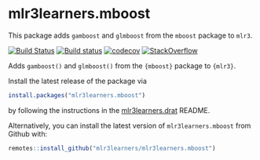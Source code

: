 # mlr3learners.mboost

This package adds `gamboost` and `glmboost` from the `mboost` package to `mlr3`.

<!-- badges: start -->
[![Build Status](https://img.shields.io/travis/mlr3learners/mlr3learners.mboost/master?label=Linux&logo=travis&style=flat-square)](https://travis-ci.org/mlr3learners/mlr3)
[![Build status](https://ci.appveyor.com/api/projects/status/pj6oqym9ga99s83s?svg=true)](https://ci.appveyor.com/project/mlr3learners/mlr3learners-mboost)
[![codecov](https://codecov.io/gh/mlr3learners/mlr3learners.mboost/branch/master/graph/badge.svg)](https://codecov.io/gh/mlr3learners/mlr3learners.mboost)
[![StackOverflow](https://img.shields.io/badge/stackoverflow-mlr3-orange.svg)](https://stackoverflow.com/questions/tagged/mlr3)
<!-- badges: end -->

Adds `gamboost()` and `glmboost()` from the `{mboost}` package to `{mlr3}`.

Install the latest release of the package via 

```r
install.packages("mlr3learners.mboost")
```

by following the instructions in the [mlr3learners.drat](https://github.com/mlr3learners/mlr3learners.drat) README.


Alternatively, you can install the latest version of `mlr3learners.mboost` from Github with:

```r
remotes::install_github("mlr3learners/mlr3learners.mboost")
```
